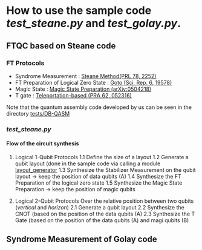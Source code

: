 # How to use the sample code *test\_steane.py* and *test\_golay.py*.

## FTQC based on Steane code 
### FT Protocols
- Syndrome Measurement : [Steane Method(PRL 78, 2252)](https://journals.aps.org/prl/abstract/10.1103/PhysRevLett.78.2252)
- FT Preparation of Logical Zero State : [Goto (Sci. Rep. 6, 19578)](https://www.nature.com/articles/srep19578) 
- Magic State : [Magic State Preparation (arXiv:0504218)](https://arxiv.org/abs/quant-ph/0504218)
- T gate : [Teleportation-based (PRA 62, 052316)](https://journals.aps.org/pra/abstract/10.1103/PhysRevA.62.052316)

Note that the quantum assembly code developed by us can be seen in the directory [tests/DB-QASM](../tests/DB-QASM)

### *test\_steane.py*
#### Flow of the circuit synthesis

1. Logical 1-Qubit Protocols
  1.1 Define the size of a layout
  1.2 Generate a qubit layout (done in the sample code via calling a module [layout_generator](../tests/layout_generator.py)
  1.3 Synthesize the Stabilizer Measurement on the qubit layout -> keep the position of data qubits (A)
  1.4 Synthesize the FT Preparation of the logical zero state
  1.5 Synthesize the Magic State Preparation -> keep the position of magic qubits

2. Logical 2-Qubit Protocols
  Over the relative position between two qubits (*vertical* and *horizon*) 
  2.1 Generate a qubit layout
  2.2 Synthesize the CNOT (based on the position of the data qubits (A)
  2.3 Synthesize the T Gate (based on the position of the data qubits (A) and magi qubits (B)

## Syndrome Measurement of Golay code
